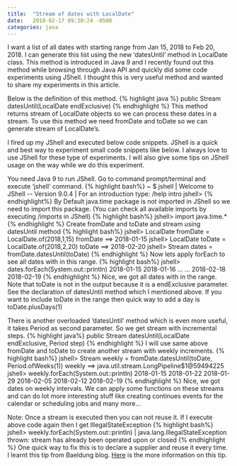 ```yaml
---
title:  "Stream of dates with LocalDate"
date:   2018-02-17 09:30:24 -0500
categories: java
---
```


I want a list of all dates with starting range from Jan 15, 2018 to Feb 20, 2018. I can generate this list using the new ‘datesUntil’ method in LocalDate class. This method is introduced in Java 9 and I recently found out this method while browsing through Java API and quickly did some code experiments using JShell. I thought this is very useful method and wanted to share my experiments in this article.

Below is the definition of this method.
{% highlight java %}
public Stream<LocalDate> datesUntil​(LocalDate endExclusive)
{% endhighlight %}
This method returns stream of LocalDate objects so we can process these dates in a stream. To use this method we need fromDate and toDate so we can generate stream of LocalDate’s.

I fired up my JShell and executed below code snippets. JShell is a quick and best way to experiment small code snippets like below. I always love to use JShell for these type of experiments. I will also give some tips on JShell usage on the way while we do this experiment.

You need Java 9 to run JShell. Go to command prompt/terminal and execute ‘jshell’ command.
{% highlight bash%}
~ $ jshell
| Welcome to JShell -- Version 9.0.4
| For an introduction type: /help intro
jshell>
{% endhighlight%}
By Default java.time package is not imported in JShell so we need to import this package. (You can check all available imports by executing /imports in JShell)
{% highlight bash%}
jshell> import java.time.*
{% endhighlight %}
Create fromDate and toDate and stream using datesUntil method
{% highlight bash%}
jshell> LocalDate fromDate = LocalDate.of(2018,1,15)
fromDate ==> 2018-01-15
jshell> LocalDate toDate = LocalDate.of(2018,2,20)
toDate ==> 2018-02-20
jshell> Stream<LocalDate> dates = fromDate.datesUntil(toDate)
{% endhighlight %}
Now lets apply forEach to see all dates with in this range.
{% highlight bash%}
jshell> dates.forEach(System.out::println)
2018-01-15
2018-01-16
...
...
2018-02-18
2018-02-19
{% endhighlight %}
Nice, we got all dates with in the range. Note that toDate is not in the output because it is a endExclusive parameter. See the declaration of datesUntil method which I mentioned above. If you want to include toDate in the range then quick way to add a day is toDate.plusDays(1)

There is another overloaded ‘datesUntil’ method which is even more useful, it takes Period as second parameter. So we get stream with incremental steps.
{% highlight java%}
public Stream<LocalDate> datesUntil​(LocalDate endExclusive, Period step)
{% endhighlight %}
I will use same above fromDate and toDate to create another stream with weekly increments.
{% highlight bash%}
jshell> Stream<LocalDate> weekly = fromDate.datesUntil(toDate, Period.ofWeeks(1))
weekly ==> java.util.stream.LongPipeline$1@59494225
jshell> weekly.forEach(System.out::println)
2018-01-15
2018-01-22
2018-01-29
2018-02-05
2018-02-12
2018-02-19
{% endhighlight %}
Nice, we got dates on weekly intervals. We can apply some functions on these streams and can do lot more interesting stuff like creating continues events for the calendar or scheduling jobs and many more…

Note: Once a stream is executed then you can not reuse it. If I execute above code again then I get IllegalStateException
{% highlight bash%}
jshell> weekly.forEach(System.out::println)
| java.lang.IllegalStateException thrown: stream has already been operated upon or closed
{% endhighlight %}
One quick way to fix this is to declare a supplier and reuse it every time. I learnt this tip from Baeldung blog. [Here](http://www.baeldung.com/java-stream-operated-upon-or-closed-exception) is the more information on this tip.
